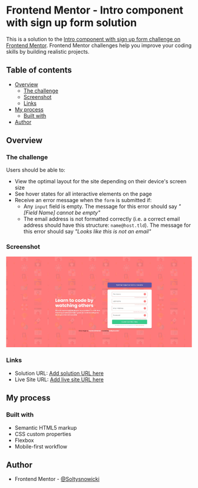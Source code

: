 # Frontend Mentor - Intro component with sign up form solution

This is a solution to the [Intro component with sign up form challenge on Frontend Mentor](https://www.frontendmentor.io/challenges/intro-component-with-signup-form-5cf91bd49edda32581d28fd1). Frontend Mentor challenges help you improve your coding skills by building realistic projects.

## Table of contents

- [Overview](#overview)
  - [The challenge](#the-challenge)
  - [Screenshot](#screenshot)
  - [Links](#links)
- [My process](#my-process)
  - [Built with](#built-with)
- [Author](#author)

## Overview

### The challenge

Users should be able to:

- View the optimal layout for the site depending on their device's screen size
- See hover states for all interactive elements on the page
- Receive an error message when the `form` is submitted if:
  - Any `input` field is empty. The message for this error should say _"[Field Name] cannot be empty"_
  - The email address is not formatted correctly (i.e. a correct email address should have this structure: `name@host.tld`). The message for this error should say _"Looks like this is not an email"_

### Screenshot

![](./screenshot.jpg)

### Links

- Solution URL: [Add solution URL here](https://github.com/Soltysnowicki/Intro-component-with-signup-form)
- Live Site URL: [Add live site URL here](https://soltysnowicki.github.io/Intro-component-with-signup-form/)

## My process

### Built with

- Semantic HTML5 markup
- CSS custom properties
- Flexbox
- Mobile-first workflow

## Author

- Frontend Mentor - [@Soltysnowicki](https://www.frontendmentor.io/profile/Soltysnowicki)
